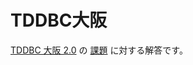 # TDDBC大阪

[TDDBC 大阪 2.0](http://kokucheese.com/event/index/37298/) の 
[課題](http://devtesting.jp/tddbc/?TDDBC%E5%A4%A7%E9%98%AA2.0%2F%E8%AA%B2%E9%A1%8C) に対する解答です。
